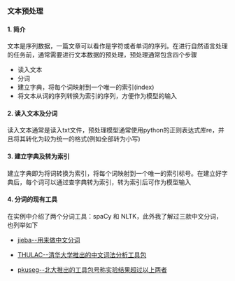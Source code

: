 ### 文本预处理

#### 1. 简介

文本是序列数据，一篇文章可以看作是字符或者单词的序列。在进行自然语言处理的任务前，通常需要进行文本数据的预处理，预处理通常包含四个步骤

- 读入文本
- 分词
- 建立字典，将每个词映射到一个唯一的索引(index)
- 将文本从词的序列转换为索引的序列，方便作为模型的输入

#### 2. 读入文本及分词

读入文本通常是读入txt文件，预处理模型通常使用python的正则表达式库re，并且将其转化为较为统一的格式(例如全部转为小写)

#### 3. 建立字典及转为索引

建立字典即为将词转换为索引，将每个词映射到一个唯一的索引标号。在建立好字典后，每个词可以通过查字典转为索引，转为索引后可作为模型输入

#### 4. 分词的现有工具

在实例中介绍了两个分词工具：spaCy 和 NLTK，此外我了解过三款中文分词，也列举如下

- [jieba--用来做中文分词](https://github.com/fxsjy/jieba)
- [THULAC--清华大学推出的中文词法分析工具包](http://thulac.thunlp.org/)

- [pkuseg--北大推出的工具包号称实验结果超过以上两者](https://github.com/lancopku/PKUSeg-python)

